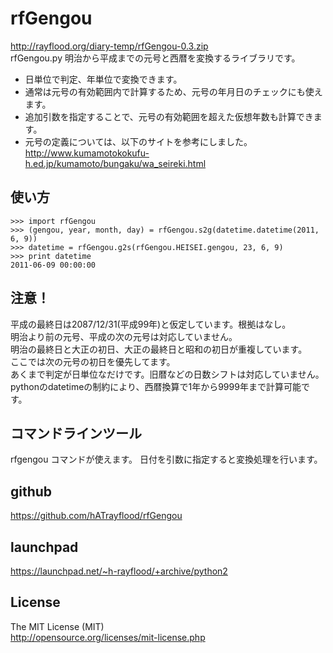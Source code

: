 rfGengou
========
http://rayflood.org/diary-temp/rfGengou-0.3.zip  
rfGengou.py 明治から平成までの元号と西暦を変換するライブラリです。
* 日単位で判定、年単位で変換できます。
* 通常は元号の有効範囲内で計算するため、元号の年月日のチェックにも使えます。
* 追加引数を指定することで、元号の有効範囲を超えた仮想年数も計算できます。
* 元号の定義については、以下のサイトを参考にしました。  
http://www.kumamotokokufu-h.ed.jp/kumamoto/bungaku/wa_seireki.html

使い方
------
    >>> import rfGengou
    >>> (gengou, year, month, day) = rfGengou.s2g(datetime.datetime(2011, 6, 9))
    >>> datetime = rfGengou.g2s(rfGengou.HEISEI.gengou, 23, 6, 9)
    >>> print datetime
    2011-06-09 00:00:00

注意！
------
平成の最終日は2087/12/31(平成99年)と仮定しています。根拠はなし。  
明治より前の元号、平成の次の元号は対応していません。  
明治の最終日と大正の初日、大正の最終日と昭和の初日が重複しています。  
ここでは次の元号の初日を優先してます。  
あくまで判定が日単位なだけです。旧暦などの日数シフトは対応していません。  
pythonのdatetimeの制約により、西暦換算で1年から9999年まで計算可能です。  

コマンドラインツール
--------------------
rfgengou コマンドが使えます。
日付を引数に指定すると変換処理を行います。

github
------
https://github.com/hATrayflood/rfGengou

launchpad
---------
https://launchpad.net/~h-rayflood/+archive/python2

License
-------
The MIT License (MIT)  
http://opensource.org/licenses/mit-license.php  
